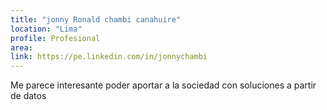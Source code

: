 ```yaml
---
title: "jonny Ronald chambi canahuire"
location: "Lima"
profile: Profesional
area: 
link: https://pe.linkedin.com/in/jonnychambi
---
```


Me parece interesante poder aportar a la sociedad con soluciones a partir de datos